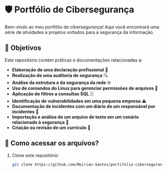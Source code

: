 # 🛡️ Portfólio de Cibersegurança  

Bem-vindo ao meu portfólio de cibersegurança! Aqui você encontrará uma série de atividades e projetos voltados para a segurança da informação.  

## 📌 Objetivos  
Este repositório contém práticas e documentações relacionadas a:  
- **Elaboração de uma declaração profissional** 📄  
- **Realização de uma auditoria de segurança** 🔍  
- **Análise da estrutura e da segurança da rede** 🌐  
- **Uso de comandos do Linux para gerenciar permissões de arquivos** 🐧  
- **Aplicação de filtros a consultas SQL** 🗄️  
- **Identificação de vulnerabilidades em uma pequena empresa** ⚠️  
- **Documentação de incidentes com um diário de um responsável por incidentes** 📖  
- **Importação e análise de um arquivo de texto em um cenário relacionado à segurança** 📂  
- **Criação ou revisão de um currículo** 📑  

## 🚀 Como acessar os arquivos?  
1. Clone este repositório:  
   ```bash
   git clone https://github.com/Meirian-Santos/portifolio-ciberseguranca.git
